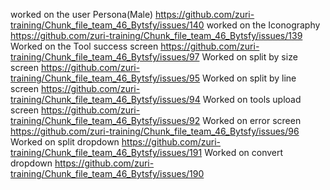 worked on the user Persona(Male) https://github.com/zuri-training/Chunk_file_team_46_Bytsfy/issues/140
worked on the Iconography https://github.com/zuri-training/Chunk_file_team_46_Bytsfy/issues/139
Worked on the Tool success screen https://github.com/zuri-training/Chunk_file_team_46_Bytsfy/issues/97
Worked on split by size screen https://github.com/zuri-training/Chunk_file_team_46_Bytsfy/issues/95
Worked on split by line screen https://github.com/zuri-training/Chunk_file_team_46_Bytsfy/issues/94
Worked on tools upload screen https://github.com/zuri-training/Chunk_file_team_46_Bytsfy/issues/92
Worked on error screen https://github.com/zuri-training/Chunk_file_team_46_Bytsfy/issues/96 
Worked on split dropdown https://github.com/zuri-training/Chunk_file_team_46_Bytsfy/issues/191
Worked on convert dropdown https://github.com/zuri-training/Chunk_file_team_46_Bytsfy/issues/190
